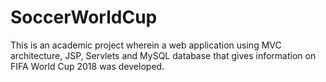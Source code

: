 # SoccerWorldCup
This is an academic project wherein a web application using MVC architecture, JSP, Servlets and MySQL database that gives information on FIFA World Cup 2018 was developed.

